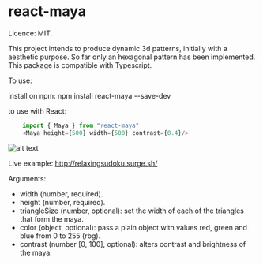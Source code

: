 # react-maya
Licence: MIT.

This project intends to produce dynamic 3d patterns, initially with a aesthetic purpose. So far only an hexagonal pattern has been implemented. This package is compatible with Typescript. 

To use: 

install on npm: 
    npm install react-maya --save-dev

to use with React: 

```ts
    import { Maya } from "react-maya"
    <Maya height={500} width={500} contrast={0.4}/>
```

![alt text](https://res.cloudinary.com/dv7tqrigt/image/upload/v1611011350/react-maya.png)

Live example: http://relaxingsudoku.surge.sh/

Arguments: 
- width (number, required).
- height (number, required).
- triangleSize (number, optional): set the width of each of the triangles that form the maya.
- color (object, optional): pass a plain object with values red, green and blue from 0 to 255 (rbg).
- contrast (number [0, 100], optional): alters contrast and brightness of the maya. 

